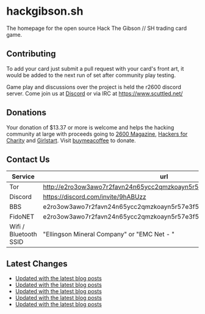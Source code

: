 # hackgibson.sh
The homepage for the open source Hack The Gibson // SH trading card game.


## Contributing

To add your card just submit a pull request with your card's front art, it would be added to the next run of set after community play testing.

Game play and discussions over the project is held the r2600 discord server. Come join us at [Discord](https://discord.com/invite/9hABUzz) or via IRC at https://www.scuttled.net/


## Donations

Your donation of $13.37 or more is welcome and helps the hacking community at large with proceeds going to [2600 Magazine](https://2600.com/), [Hackers for Charity](https://hackersforcharity.org) and [Girlstart](https://girlstart.org).  Visit [buymeacoffee](https://www.buymeacoffee.com/hackgibson.sh) to donate.


## Contact Us

Service | url
-|-
Tor | http://e2ro3ow3awo7r2favn24n65ycc2qmzkoayn5r57e3f56nvjwdcgg32ad.onion
Discord | https://discord.com/invite/9hABUzz
BBS | e2ro3ow3awo7r2favn24n65ycc2qmzkoayn5r57e3f56nvjwdcgg32ad.onion:23
FidoNET | e2ro3ow3awo7r2favn24n65ycc2qmzkoayn5r57e3f56nvjwdcgg32ad.onion:24554
Wifi / Bluetooth SSID | "Ellingson Mineral Company" or "EMC Net - <fidonet address>"

## Latest Changes
<!-- BLOG-POST-LIST:START -->
- [Updated with the latest blog posts](https://github.com/DFW2600/hackgibson.sh/commit/2304f80fc41a550945be83c985f8183fb4b649b4)
- [Updated with the latest blog posts](https://github.com/DFW2600/hackgibson.sh/commit/760ddd5e345a08a3a4f1c4c04de4badfde233daf)
- [Updated with the latest blog posts](https://github.com/DFW2600/hackgibson.sh/commit/d3985ce29513ca81746f34fbe00873c8b1223836)
- [Updated with the latest blog posts](https://github.com/DFW2600/hackgibson.sh/commit/139bfc3b6a6b5e6c242bd04485b8cde11e9ecd99)
- [Updated with the latest blog posts](https://github.com/DFW2600/hackgibson.sh/commit/20b11b1a929afe8aafdd07b597fb55075b6d1be5)
<!-- BLOG-POST-LIST:END -->
